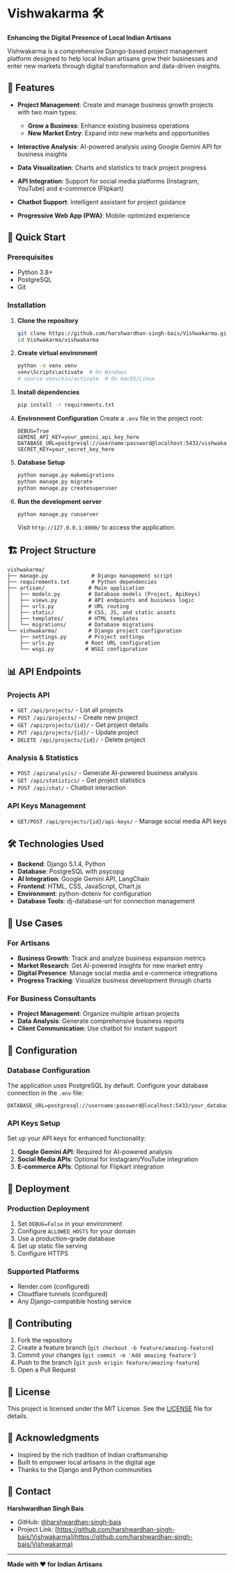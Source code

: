 # Vishwakarma 🛠️

**Enhancing the Digital Presence of Local Indian Artisans**

Vishwakarma is a comprehensive Django-based project management platform designed to help local Indian artisans grow their businesses and enter new markets through digital transformation and data-driven insights.

## 🌟 Features

- **Project Management**: Create and manage business growth projects with two main types:
  - **Grow a Business**: Enhance existing business operations
  - **New Market Entry**: Expand into new markets and opportunities

- **Interactive Analysis**: AI-powered analysis using Google Gemini API for business insights
- **Data Visualization**: Charts and statistics to track project progress
- **API Integration**: Support for social media platforms (Instagram, YouTube) and e-commerce (Flipkart)
- **Chatbot Support**: Intelligent assistant for project guidance
- **Progressive Web App (PWA)**: Mobile-optimized experience

## 🚀 Quick Start

### Prerequisites

- Python 3.8+
- PostgreSQL
- Git

### Installation

1. **Clone the repository**
   ```bash
   git clone https://github.com/harshwardhan-singh-bais/Vishwakarma.git
   cd Vishwakarma/vishwakarma
   ```

2. **Create virtual environment**
   ```bash
   python -m venv venv
   venv\Scripts\activate  # On Windows
   # source venv/bin/activate  # On macOS/Linux
   ```

3. **Install dependencies**
   ```bash
   pip install -r requirements.txt
   ```

4. **Environment Configuration**
   Create a `.env` file in the project root:
   ```env
   DEBUG=True
   GEMINI_API_KEY=your_gemini_api_key_here
   DATABASE_URL=postgresql://username:password@localhost:5432/vishwakarma_db
   SECRET_KEY=your_secret_key_here
   ```

5. **Database Setup**
   ```bash
   python manage.py makemigrations
   python manage.py migrate
   python manage.py createsuperuser
   ```

6. **Run the development server**
   ```bash
   python manage.py runserver
   ```

   Visit `http://127.0.0.1:8000/` to access the application.

## 🏗️ Project Structure

```
vishwakarma/
├── manage.py              # Django management script
├── requirements.txt       # Python dependencies
├── artisan/              # Main application
│   ├── models.py         # Database models (Project, ApiKeys)
│   ├── views.py          # API endpoints and business logic
│   ├── urls.py           # URL routing
│   ├── static/           # CSS, JS, and static assets
│   ├── templates/        # HTML templates
│   └── migrations/       # Database migrations
└── vishwakarma/          # Django project configuration
    ├── settings.py       # Project settings
    ├── urls.py          # Root URL configuration
    └── wsgi.py          # WSGI configuration
```

## 📊 API Endpoints

### Projects API
- `GET /api/projects/` - List all projects
- `POST /api/projects/` - Create new project
- `GET /api/projects/{id}/` - Get project details
- `PUT /api/projects/{id}/` - Update project
- `DELETE /api/projects/{id}/` - Delete project

### Analysis & Statistics
- `POST /api/analysis/` - Generate AI-powered business analysis
- `GET /api/statistics/` - Get project statistics
- `POST /api/chat/` - Chatbot interaction

### API Keys Management
- `GET/POST /api/projects/{id}/api-keys/` - Manage social media API keys

## 🛠️ Technologies Used

- **Backend**: Django 5.1.4, Python
- **Database**: PostgreSQL with psycopg
- **AI Integration**: Google Gemini API, LangChain
- **Frontend**: HTML, CSS, JavaScript, Chart.js
- **Environment**: python-dotenv for configuration
- **Database Tools**: dj-database-url for connection management

## 🎯 Use Cases

### For Artisans
- **Business Growth**: Track and analyze business expansion metrics
- **Market Research**: Get AI-powered insights for new market entry
- **Digital Presence**: Manage social media and e-commerce integrations
- **Progress Tracking**: Visualize business development through charts

### For Business Consultants
- **Project Management**: Organize multiple artisan projects
- **Data Analysis**: Generate comprehensive business reports
- **Client Communication**: Use chatbot for instant support

## 🔧 Configuration

### Database Configuration
The application uses PostgreSQL by default. Configure your database connection in the `.env` file:

```env
DATABASE_URL=postgresql://username:password@localhost:5432/your_database
```

### API Keys Setup
Set up your API keys for enhanced functionality:

1. **Google Gemini API**: Required for AI-powered analysis
2. **Social Media APIs**: Optional for Instagram/YouTube integration
3. **E-commerce APIs**: Optional for Flipkart integration

## 🚀 Deployment

### Production Deployment
1. Set `DEBUG=False` in your environment
2. Configure `ALLOWED_HOSTS` for your domain
3. Use a production-grade database
4. Set up static file serving
5. Configure HTTPS

### Supported Platforms
- Render.com (configured)
- Cloudflare tunnels (configured)
- Any Django-compatible hosting service

## 🤝 Contributing

1. Fork the repository
2. Create a feature branch (`git checkout -b feature/amazing-feature`)
3. Commit your changes (`git commit -m 'Add amazing feature'`)
4. Push to the branch (`git push origin feature/amazing-feature`)
5. Open a Pull Request

## 📝 License

This project is licensed under the MIT License. See the [LICENSE](LICENSE) file for details.

## 🙏 Acknowledgments

- Inspired by the rich tradition of Indian craftsmanship
- Built to empower local artisans in the digital age
- Thanks to the Django and Python communities

## 📧 Contact

**Harshwardhan Singh Bais**
- GitHub: [@harshwardhan-singh-bais](https://github.com/harshwardhan-singh-bais)
- Project Link: [https://github.com/harshwardhan-singh-bais/Vishwakarma](https://github.com/harshwardhan-singh-bais/Vishwakarma)

---

**Made with ❤️ for Indian Artisans**